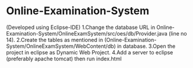 # Online-Examination-System

(Developed using Eclipse-IDE)
1.Change the database URL in Online-Examination-System/OnlineExamSystem/src/oes/db/Provider.java (line no 14).
2.Create the tables as mentioned in (Online-Examination-System/OnlineExamSystem/WebContent/db) in database.
3.Open the project in eclipse as Dynamic Web Project.
4.Add a server to eclipse (preferably apache tomcat) then run index.html
